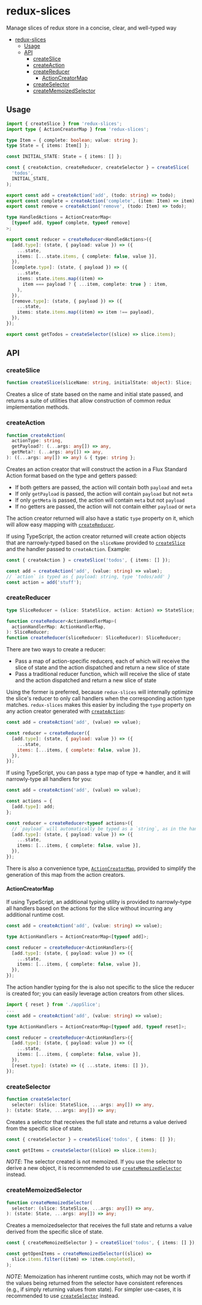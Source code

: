 # redux-slices

Manage slices of redux store in a concise, clear, and well-typed way

- [redux-slices](#redux-slices)
  - [Usage](#usage)
  - [API](#api)
    - [createSlice](#createslice)
    - [createAction](#createaction)
    - [createReducer](#createreducer)
      - [ActionCreatorMap](#actioncreatormap)
    - [createSelector](#createselector)
    - [createMemoizedSelector](#creatememoizedselector)

## Usage

```ts
import { createSlice } from 'redux-slices';
import type { ActionCreatorMap } from 'redux-slices';

type Item = { complete: boolean; value: string };
type State = { items: Item[] };

const INITIAL_STATE: State = { items: [] };

const { createAction, createReducer, createSelector } = createSlice(
  'todos',
  INITIAL_STATE,
);

export const add = createAction('add', (todo: string) => todo);
export const complete = createAction('complete', (item: Item) => item);
export const remove = createAction('remove', (todo: Item) => todo);

type HandledActions = ActionCreatorMap<
  [typeof add, typeof complete, typeof remove]
>;

export const reducer = createReducer<HandledActions>({
  [add.type]: (state, { payload: value }) => ({
    ...state,
    items: [...state.items, { complete: false, value }],
  }),
  [complete.type]: (state, { payload }) => ({
    ...state,
    items: state.items.map((item) =>
      item === payload ? { ...item, complete: true } : item,
    ),
  }),
  [remove.type]: (state, { payload }) => ({
    ...state,
    items: state.items.map((item) => item !== payload),
  }),
});

export const getTodos = createSelector((slice) => slice.items);
```

## API

### createSlice

```ts
function createSlice(sliceName: string, initialState: object): Slice;
```

Creates a slice of state based on the name and initial state passed, and returns a suite of utilities that allow construction of common redux implementation methods.

### createAction

```ts
function createAction(
  actionType: string,
  getPayload?: (...args: any[]) => any,
  getMeta?: (...args: any[]) => any,
): ((...args: any[]) => any) & { type: string };
```

Creates an action creator that will construct the action in a Flux Standard Action format based on the type and getters passed:

- If both getters are passed, the action will contain both `payload` and `meta`
- If only `getPayload` is passed, the action will contain `payload` but not `meta`
- If only `getMeta` is passed, the action will contain `meta` but not `payload`
- If no getters are passed, the action will not contain either `payload` or `meta`

The action creator returned will also have a static `type` property on it, which will allow easy mapping with [`createReducer`](#createreducer).

If using TypeScript, the action creator returned will create action objects that are narrowly-typed based on the `sliceName` provided to [`createSlice`](#createslice) and the handler passed to `createAction`. Example:

```ts
const { createAction } = createSlice('todos', { items: [] });

const add = createAction('add', (value: string) => value);
// `action` is typed as { payload: string, type 'todos/add' }
const action = add('stuff');
```

### createReducer

```ts
type SliceReducer = (slice: StateSlice, action: Action) => StateSlice;

function createReducer<ActionHandlerMap>(
  actionHandlerMap: ActionHandlerMap,
): SliceReducer;
function createReducer(sliceReducer: SliceReducer): SliceReducer;
```

There are two ways to create a reducer:

- Pass a map of action-specific reducers, each of which will receive the slice of state and the action dispatched and return a new slice of state
- Pass a traditional reducer function, which will receive the slice of state and the action dispatched and return a new slice of state

Using the former is preferred, because `redux-slices` will internally optimize the slice's reducer to only call handlers when the corresponding action type matches. `redux-slices` makes this easier by including the `type` property on any action creator generated with [`createAction`](#createaction):

```js
const add = createAction('add', (value) => value);

const reducer = createReducer({
  [add.type]: (state, { payload: value }) => ({
    ...state,
    items: [...items, { complete: false, value }],
  }),
});
```

If using TypeScript, you can pass a type map of type => handler, and it will narrowly-type all handlers for you:

```ts
const add = createAction('add', (value) => value);

const actions = {
  [add.type]: add;
};

const reducer = createReducer<typeof actions>({
  // `payload` will automatically be typed as a `string`, as in the handler above
  [add.type]: (state, { payload: value }) => ({
    ...state,
    items: [...items, { complete: false, value }],
  }),
});
```

There is also a convenience type, [`ActionCreatorMap`](#actioncreatormap), provided to simplify the generation of this map from the action creators.

#### ActionCreatorMap

If using TypeScript, an additional typing utility is provided to narrowly-type all handlers based on the actions for the slice without incurring any additional runtime cost.

```ts
const add = createAction('add', (value: string) => value);

type ActionHandlers = ActionCreatorMap<[typeof add]>;

const reducer = createReducer<ActionHandlers>({
  [add.type]: (state, { payload: value }) => ({
    ...state,
    items: [...items, { complete: false, value }],
  }),
});
```

The action handler typing for the is also not specific to the slice the reducer is created for; you can easily leverage action creators from other slices.

```ts
import { reset } from './appSlice';
...
const add = createAction('add', (value: string) => value);

type ActionHandlers = ActionCreatorMap<[typeof add, typeof reset]>;

const reducer = createReducer<ActionHandlers>({
  [add.type]: (state, { payload: value }) => ({
    ...state,
    items: [...items, { complete: false, value }],
  }),
  [reset.type]: (state) => ({ ...state, items: [] }),
});
```

### createSelector

```ts
function createSelector(
  selector: (slice: StateSlice, ...args: any[]) => any,
): (state: State, ...args: any[]) => any;
```

Creates a selector that receives the full state and returns a value derived from the specific slice of state.

```ts
const { createSelector } = createSlice('todos', { items: [] });

const getItems = createSelector((slice) => slice.items);
```

_NOTE_: The selector created is not memoized. If you use the selector to derive a new object, it is recommended to use [`createMemoizedSelector`](#creatememoizedselector) instead.

### createMemoizedSelector

```ts
function createMemoizedSelector(
  selector: (slice: StateSlice, ...args: any[]) => any,
): (state: State, ...args: any[]) => any;
```

Creates a memoizedselector that receives the full state and returns a value derived from the specific slice of state.

```ts
const { createMemoizedSelector } = createSlice('todos', { items: [] });

const getOpenItems = createMemoizedSelector((slice) =>
  slice.items.filter((item) => !item.completed),
);
```

_NOTE_: Memoization has inherent runtime costs, which may not be worth if the values being returned from the selector have consistent references (e.g., if simply returning values from state). For simpler use-cases, it is recommended to use [`createSelector`](#createselector) instead.
